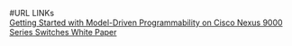 #URL LINKs  
[Getting Started with Model-Driven Programmability on Cisco Nexus 9000 Series Switches White Paper](https://www.cisco.com/c/en/us/products/collateral/switches/nexus-9000-series-switches/white-paper-c11-741518.html)
